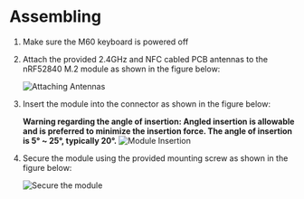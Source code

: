 # Assembling

1. Make sure the M60 keyboard is powered off

2. Attach the provided 2.4GHz and NFC cabled PCB antennas to the nRF52840 M.2 module as shown in the figure below:

   ![Attaching Antennas](https://wiki.makerdiary.com/nrf52840-m2-devkit/assets/images/attaching-antennas-to-m2.webp)

3. Insert the module into the connector as shown in the figure below:

   **Warning regarding the angle of insertion: Angled insertion is allowable and is preferred to minimize the insertion force. The angle of insertion is 5° ~ 25°, typically 20°.**
   ![Module Insertion](https://wiki.makerdiary.com/nrf52840-m2-devkit/assets/images/m2-module-insertion.png)

4. Secure the module using the provided mounting screw as shown in the figure below:

   ![Secure the module](https://wiki.makerdiary.com/nrf52840-m2-devkit/assets/images/secure-m2-module-screw.png)
